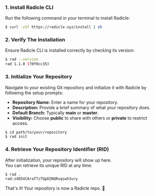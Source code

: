 ### 1. Install Radicle CLI

Run the following command in your terminal to install Radicle:

```sh
$ curl -sSf https://radicle.xyz/install | sh
```

### 2. Verify The Installation

Ensure Radicle CLI is installed correctly by checking its version:

```sh
$ rad --version
rad 1.1.0 (70f0cc35)
```

### 3. Initialize Your Repository

Navigate to your existing Git repository and initialize it with Radicle by following the setup prompts:

- **Repository Name:** Enter a name for your repository.
- **Description:** Provide a brief summary of what your repository does.
- **Default Branch:** Typically **main** or **master**.
- **Visibility:** Choose **public** to share with others or **private** to restrict access.

```sh
$ cd path/to/your/repository
$ rad init
```

### 4. Retrieve Your Repository Identifier (RID)

After initialization, your repository will show up here.  
You can retrieve its unique RID at any time:

```sh
$ rad .
rad:z4D5UCArafTzTQpDZNQRuqswh3ury
```

That's it! Your repository is now a Radicle repo. 🚀
